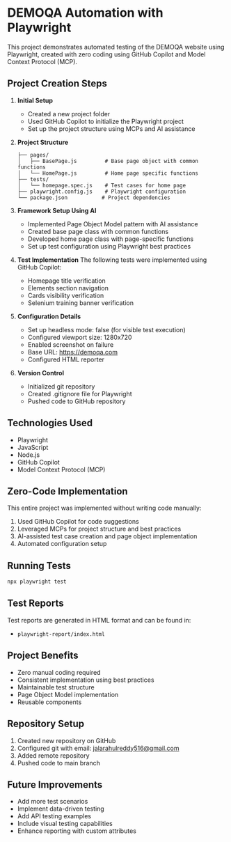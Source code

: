 # DEMOQA Automation with Playwright

This project demonstrates automated testing of the DEMOQA website using Playwright, created with zero coding using GitHub Copilot and Model Context Protocol (MCP).

## Project Creation Steps

1. **Initial Setup**
   - Created a new project folder
   - Used GitHub Copilot to initialize the Playwright project
   - Set up the project structure using MCPs and AI assistance

2. **Project Structure**
   ```
   ├── pages/
   │   ├── BasePage.js         # Base page object with common functions
   │   └── HomePage.js         # Home page specific functions
   ├── tests/
   │   └── homepage.spec.js    # Test cases for home page
   ├── playwright.config.js    # Playwright configuration
   └── package.json           # Project dependencies
   ```

3. **Framework Setup Using AI**
   - Implemented Page Object Model pattern with AI assistance
   - Created base page class with common functions
   - Developed home page class with page-specific functions
   - Set up test configuration using Playwright best practices

4. **Test Implementation**
   The following tests were implemented using GitHub Copilot:
   - Homepage title verification
   - Elements section navigation
   - Cards visibility verification
   - Selenium training banner verification

5. **Configuration Details**
   - Set up headless mode: false (for visible test execution)
   - Configured viewport size: 1280x720
   - Enabled screenshot on failure
   - Base URL: https://demoqa.com
   - Configured HTML reporter

6. **Version Control**
   - Initialized git repository
   - Created .gitignore file for Playwright
   - Pushed code to GitHub repository

## Technologies Used
- Playwright
- JavaScript
- Node.js
- GitHub Copilot
- Model Context Protocol (MCP)

## Zero-Code Implementation
This entire project was implemented without writing code manually:
1. Used GitHub Copilot for code suggestions
2. Leveraged MCPs for project structure and best practices
3. AI-assisted test case creation and page object implementation
4. Automated configuration setup

## Running Tests
```bash
npx playwright test
```

## Test Reports
Test reports are generated in HTML format and can be found in:
- `playwright-report/index.html`

## Project Benefits
- Zero manual coding required
- Consistent implementation using best practices
- Maintainable test structure
- Page Object Model implementation
- Reusable components

## Repository Setup
1. Created new repository on GitHub
2. Configured git with email: jalarahulreddy516@gmail.com
3. Added remote repository
4. Pushed code to main branch

## Future Improvements
- Add more test scenarios
- Implement data-driven testing
- Add API testing examples
- Include visual testing capabilities
- Enhance reporting with custom attributes
